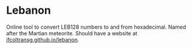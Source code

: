 # Lebanon
Online tool to convert LEB128 numbers to and from hexadecimal. Named after the Martian meteorite. Should have a website at [ifcoltransg.github.io/lebanon](https://ifcoltransg.github.io/lebanon).

